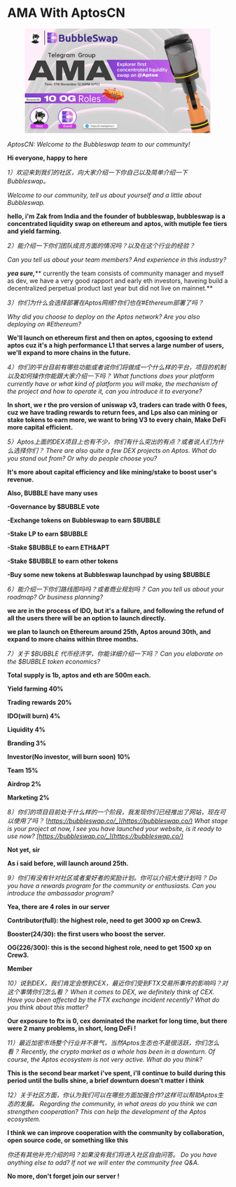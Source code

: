 # AMA With AptosCN

<figure><img src="../.gitbook/assets/IMAGE 2022-11-20 130158.jpg" alt=""><figcaption></figcaption></figure>

_AptosCN: Welcome to the Bubbleswap team to our community!_

**Hi everyone, happy to here**

_1）欢迎来到我们的社区，向大家介绍一下你自己以及简单介绍一下Bubbleswap。_&#x20;

_Welcome to our community, tell us about yourself and a little about Bubbleswap._

**hello, i'm Zak from India and the founder of bubbleswap, bubbleswap is a concentrated liquidity swap on ethereum and aptos, with mutiple fee tiers and yield farming.**

_2）能介绍一下你们团队成员方面的情况吗？以及在这个行业的经验？_&#x20;

_Can you tell us about your team members? And experience in this industry?_

_**yea sure,**_** currently the team consists of community manager and myself as dev, we have a very good rapport and early eth investors, haveing build a decentralized perpetual product last year but did not live on mainnet.**

_3）你们为什么会选择部署在Aptos网络?你们也在#Ethereum部署了吗？_&#x20;

_Why did you choose to deploy on the Aptos network? Are you also deploying on #Ethereum?_

**We'll launch on ethereum first and then on aptos, cgoosing to extend aptos cuz it's a high performance L1 that serves a large number of users, we'll expand to more chains in the future.**

_4）你们的平台目前有哪些功能或者说你们将做成一个什么样的平台，项目的机制以及如何操作你能跟大家介绍一下吗？ What functions does your platform currently have or what kind of platform you will make, the mechanism of the project and how to operate it, can you introduce it to everyone?_

**In short, we r the pro version of uniswap v3, traders can trade with 0 fees, cuz we have trading rewards to return fees, and Lps also can mining or stake tokens to earn more, we want to bring V3 to every chain, Make DeFi more capital efficient.**

_5）Aptos上面的DEX项目上也有不少，你们有什么突出的有点？或者说人们为什么选择你们？ There are also quite a few DEX projects on Aptos. What do you stand out from? Or why do people choose you?_

**It's more about capital efficiency and like mining/stake to boost user's revenue.**

**Also, BUBBLE have many uses**

**-Governance by $BUBBLE vote**&#x20;

**-Exchange tokens on Bubbleswap to earn $BUBBLE**&#x20;

**-Stake LP to earn $BUBBLE**&#x20;

**-Stake $BUBBLE to earn ETH\&APT**&#x20;

**-Stake $BUBBLE to earn other tokens**&#x20;

**-Buy some new tokens at Bubbleswap launchpad by using $BUBBLE**

_6）能介绍一下你们路线图吗吗？或者商业规划吗？ Can you tell us about your roadmap? Or business planning?_

**we are in the process of IDO, but it's a failure, and following the refund of all the users there will be an option to launch directly.**

**we plan to launch on Ethereum around 25th, Aptos around 30th, and expand to more chains within three months.**

_7）关于 $BUBBLE 代币经济学，你能详细介绍一下吗？ Can you elaborate on the $BUBBLE token economics?_

**Total supply is 1b, aptos and eth are 500m each.**

**Yield farming 40%**&#x20;

**Trading rewards 20%**&#x20;

**IDO(will burn) 4%**&#x20;

**Liquidity 4%**&#x20;

**Branding 3%**&#x20;

**Investor(No investor, will burn soon) 10%**&#x20;

**Team 15%**&#x20;

**Airdrop 2%**&#x20;

**Marketing 2%**

_8）你们的项目目前处于什么样的一个阶段，我发现你们已经推出了网站，现在可以使用了吗？_ [_https://bubbleswap.co/_](https://bubbleswap.co/) _What stage is your project at now, I see you have launched your website, is it ready to use now?_ [_https://bubbleswap.co/_](https://bubbleswap.co/)__

**Not yet, sir**

**As i said before, will launch around 25th.**

_9）你们有没有针对社区或者爱好者的奖励计划。你可以介绍大使计划吗？ Do you have a rewards program for the community or enthusiasts. Can you introduce the ambassador program?_

**Yea, there are 4 roles in our server**

**Contributor(full): the highest role, need to get 3000 xp on Crew3.**&#x20;

**Booster(24/30): the first users who boost the server.**&#x20;

**OG(226/300): this is the second highest role, need to get 1500 xp on Crew3.**&#x20;

**Member**

_10）说到DEX，我们肯定会想到CEX，最近你们受到FTX交易所事件的影响吗？对这个事情你们怎么看？ When it comes to DEX, we definitely think of CEX. Have you been affected by the FTX exchange incident recently? What do you think about this matter?_

**Our exposure to ftx is 0, cex dominated the market for long time, but there were 2 many problems, in short, long DeFi !**

_11）最近加密市场整个行业并不景气，当然Aptos生态也不是很活跃，你们怎么看？ Recently, the crypto market as a whole has been in a downturn. Of course, the Aptos ecosystem is not very active. What do you think?_

**This is the second bear market i've spent, i'll continue to build during this period until the bulls shine, a brief downturn doesn't matter i think**

_12）关于社区方面，你认为我们可以在哪些方面加强合作?这样可以帮助Aptos生态的发展。 Regarding the community, in what areas do you think we can strengthen cooperation? This can help the development of the Aptos ecosystem._

**I think we can improve cooperation with the community by collaboration, open source code, or something like this**

_你还有其他补充介绍的吗？如果没有我们将进入社区自由问答。 Do you have anything else to add? If not we will enter the community free Q\&A._

**No more, don't forget join our server !**
